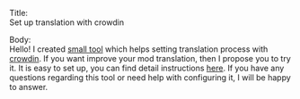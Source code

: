 Title:  
Set up translation with crowdin

Body:  
Hello! I created [small tool](https://github.com/dima74/factorio-mods-localization) which helps setting translation process with [crowdin](https://crowdin.com/). If you want improve your mod translation, then I propose you to try it. It is easy to set up, you can find detail instructions [here](https://github.com/dima74/factorio-mods-localization#installation). If you have any questions regarding this tool or need help with configuring it, I will be happy to answer.